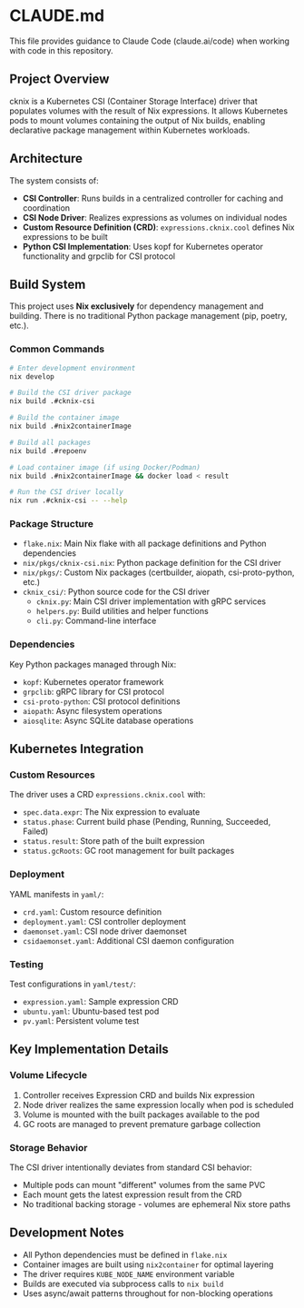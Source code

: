 # CLAUDE.md

This file provides guidance to Claude Code (claude.ai/code) when working with code in this repository.

## Project Overview

cknix is a Kubernetes CSI (Container Storage Interface) driver that populates volumes with the result of Nix expressions. It allows Kubernetes pods to mount volumes containing the output of Nix builds, enabling declarative package management within Kubernetes workloads.

## Architecture

The system consists of:
- **CSI Controller**: Runs builds in a centralized controller for caching and coordination
- **CSI Node Driver**: Realizes expressions as volumes on individual nodes
- **Custom Resource Definition (CRD)**: `expressions.cknix.cool` defines Nix expressions to be built
- **Python CSI Implementation**: Uses kopf for Kubernetes operator functionality and grpclib for CSI protocol

## Build System

This project uses **Nix exclusively** for dependency management and building. There is no traditional Python package management (pip, poetry, etc.).

### Common Commands

```bash
# Enter development environment
nix develop

# Build the CSI driver package
nix build .#cknix-csi

# Build the container image
nix build .#nix2containerImage

# Build all packages
nix build .#repoenv

# Load container image (if using Docker/Podman)
nix build .#nix2containerImage && docker load < result

# Run the CSI driver locally
nix run .#cknix-csi -- --help
```

### Package Structure

- `flake.nix`: Main Nix flake with all package definitions and Python dependencies
- `nix/pkgs/cknix-csi.nix`: Python package definition for the CSI driver
- `nix/pkgs/`: Custom Nix packages (certbuilder, aiopath, csi-proto-python, etc.)
- `cknix_csi/`: Python source code for the CSI driver
  - `cknix.py`: Main CSI driver implementation with gRPC services
  - `helpers.py`: Build utilities and helper functions
  - `cli.py`: Command-line interface

### Dependencies

Key Python packages managed through Nix:
- `kopf`: Kubernetes operator framework
- `grpclib`: gRPC library for CSI protocol
- `csi-proto-python`: CSI protocol definitions
- `aiopath`: Async filesystem operations
- `aiosqlite`: Async SQLite database operations

## Kubernetes Integration

### Custom Resources

The driver uses a CRD `expressions.cknix.cool` with:
- `spec.data.expr`: The Nix expression to evaluate
- `status.phase`: Current build phase (Pending, Running, Succeeded, Failed)
- `status.result`: Store path of the built expression
- `status.gcRoots`: GC root management for built packages

### Deployment

YAML manifests in `yaml/`:
- `crd.yaml`: Custom resource definition
- `deployment.yaml`: CSI controller deployment
- `daemonset.yaml`: CSI node driver daemonset
- `csidaemonset.yaml`: Additional CSI daemon configuration

### Testing

Test configurations in `yaml/test/`:
- `expression.yaml`: Sample expression CRD
- `ubuntu.yaml`: Ubuntu-based test pod
- `pv.yaml`: Persistent volume test

## Key Implementation Details

### Volume Lifecycle

1. Controller receives Expression CRD and builds Nix expression
2. Node driver realizes the same expression locally when pod is scheduled
3. Volume is mounted with the built packages available to the pod
4. GC roots are managed to prevent premature garbage collection

### Storage Behavior

The CSI driver intentionally deviates from standard CSI behavior:
- Multiple pods can mount "different" volumes from the same PVC
- Each mount gets the latest expression result from the CRD
- No traditional backing storage - volumes are ephemeral Nix store paths

## Development Notes

- All Python dependencies must be defined in `flake.nix`
- Container images are built using `nix2container` for optimal layering
- The driver requires `KUBE_NODE_NAME` environment variable
- Builds are executed via subprocess calls to `nix build`
- Uses async/await patterns throughout for non-blocking operations
